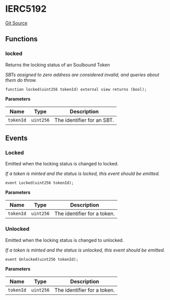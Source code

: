 # IERC5192
[Git Source](https://github.com/Legion-Team/legion-protocol-contracts/blob/ee293af08cf63f9bfeacc7adda6146d75c306212/src/interfaces/lib/IERC5192.sol)


## Functions
### locked

Returns the locking status of an Soulbound Token

*SBTs assigned to zero address are considered invalid, and queries
about them do throw.*


```solidity
function locked(uint256 tokenId) external view returns (bool);
```
**Parameters**

|Name|Type|Description|
|----|----|-----------|
|`tokenId`|`uint256`|The identifier for an SBT.|


## Events
### Locked
Emitted when the locking status is changed to locked.

*If a token is minted and the status is locked, this event should be emitted.*


```solidity
event Locked(uint256 tokenId);
```

**Parameters**

|Name|Type|Description|
|----|----|-----------|
|`tokenId`|`uint256`|The identifier for a token.|

### Unlocked
Emitted when the locking status is changed to unlocked.

*If a token is minted and the status is unlocked, this event should be emitted.*


```solidity
event Unlocked(uint256 tokenId);
```

**Parameters**

|Name|Type|Description|
|----|----|-----------|
|`tokenId`|`uint256`|The identifier for a token.|

